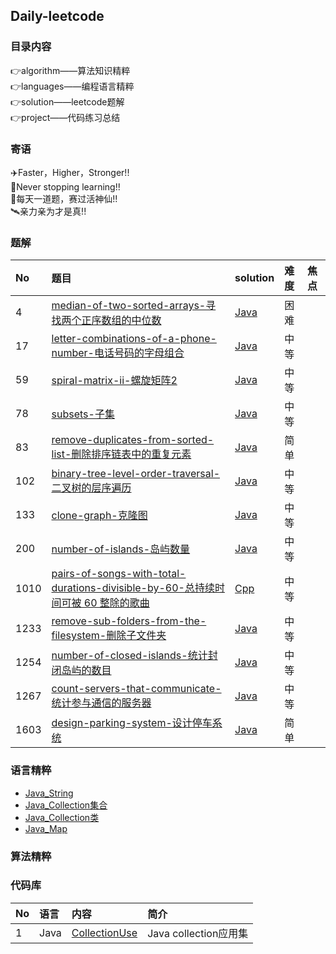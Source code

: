 ## Daily-leetcode

### 目录内容
👉algorithm——算法知识精粹<br>
👉languages——编程语言精粹<br>
👉solution——leetcode题解<br>
👉project——代码练习总结

### 寄语
✈️Faster，Higher，Stronger!!<br>
🚢Never stopping learning!!<br>
🚀每天一道题，赛过活神仙!!<br>
🛰️亲力亲为才是真!!

### 题解

|No|题目|solution|难度|焦点 |
| :--- | :--- | :--- | :--- | :--- |
|4|[median-of-two-sorted-arrays-寻找两个正序数组的中位数](https://leetcode-cn.com/problems/median-of-two-sorted-arrays/)|[Java](https://github.com/LPBruce/Daily-leetcode/blob/main/solutions/4-median-of-two-sorted-arrays.md)|困难||
|17|[letter-combinations-of-a-phone-number-电话号码的字母组合](https://leetcode-cn.com/problems/letter-combinations-of-a-phone-number/)|[Java]()|中等||
|59|[spiral-matrix-ii-螺旋矩阵2](https://leetcode-cn.com/problems/spiral-matrix-ii/)|[Java](https://github.com/LPBruce/Daily-leetcode/blob/main/solutions/59-spiral-matrix-ii.md)|中等||
|78|[subsets-子集](https://leetcode-cn.com/problems/subsets/)|[Java](https://github.com/LPBruce/Daily-leetcode/blob/main/solutions/78-subsets.md)|中等||
|83|[remove-duplicates-from-sorted-list-删除排序链表中的重复元素](https://leetcode-cn.com/problems/remove-duplicates-from-sorted-list/)|[Java](https://github.com/LPBruce/Daily-leetcode/blob/main/solutions/83-remove-duplicates-from-sorted-list.md)|简单||
|102|[binary-tree-level-order-traversal-二叉树的层序遍历](https://leetcode-cn.com/problems/binary-tree-level-order-traversal/)|[Java]()|中等||
|133|[clone-graph-克隆图](https://leetcode-cn.com/problems/clone-graph/)|[Java]()|中等||
|200|[number-of-islands-岛屿数量](https://leetcode-cn.com/problems/number-of-islands/)|[Java]()|中等||
|1010|[pairs-of-songs-with-total-durations-divisible-by-60-总持续时间可被 60 整除的歌曲](https://leetcode-cn.com/problems/pairs-of-songs-with-total-durations-divisible-by-60/)|[Cpp]()|中等||
|1233|[remove-sub-folders-from-the-filesystem-删除子文件夹](https://leetcode-cn.com/problems/remove-sub-folders-from-the-filesystem/)|[Java]()|中等||
|1254|[number-of-closed-islands-统计封闭岛屿的数目](https://leetcode-cn.com/problems/number-of-closed-islands/)|[Java]()|中等||
|1267|[count-servers-that-communicate-统计参与通信的服务器](https://leetcode-cn.com/problems/count-servers-that-communicate/)|[Java]()|中等||
|1603|[design-parking-system-设计停车系统](https://leetcode-cn.com/problems/design-parking-system/)|[Java](https://github.com/LPBruce/Daily-leetcode/blob/main/solutions/1603-design-parking-system.md)|简单||


### 语言精粹
+ [Java_String](https://github.com/LPBruce/Daily-leetcode/blob/main/languages/Java/String.md)
+ [Java_Collection集合](https://github.com/LPBruce/Daily-leetcode/blob/main/languages/Java/Collection.md)
+ [Java_Collection类](https://github.com/LPBruce/Daily-leetcode/blob/main/languages/Java/Collection.md)
+ [Java_Map](https://github.com/LPBruce/Daily-leetcode/blob/main/languages/Java/Map.md)


### 算法精粹


### 代码库
|No|语言|内容|简介|
| :--- | :--- | :--- | :--- |
|1|Java|[CollectionUse](https://github.com/LPBruce/Daily-leetcode/blob/main/project/Java/JavaUse/src/CollectionUse.java)|Java collection应用集|